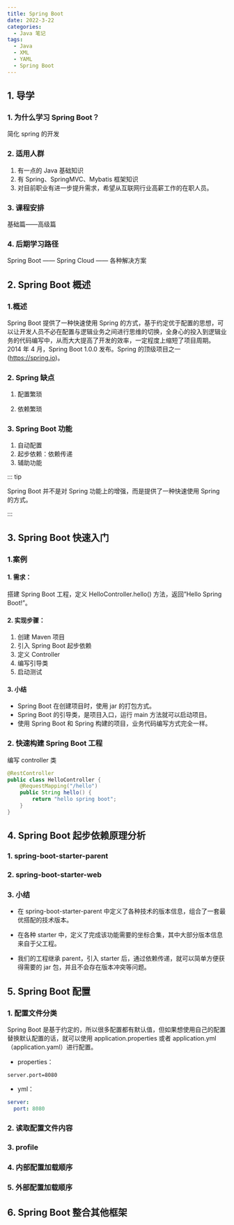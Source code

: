 ```yaml
---
title: Spring Boot
date: 2022-3-22
categories:
  - Java 笔记
tags:
  - Java
  - XML
  - YAML
  - Spring Boot
---
```


## 1. 导学

### 1. 为什么学习 Spring Boot？

简化 spring 的开发

### 2. 适用人群

1. 有一点的 Java 基础知识
2. 有 Spring、SpringMVC、Mybatis 框架知识
3. 对目前职业有进一步提升需求，希望从互联网行业高薪工作的在职人员。

### 3. 课程安排

基础篇——高级篇

### 4. 后期学习路径

Spring Boot —— Spring Cloud —— 各种解决方案

## 2. Spring Boot 概述

### 1.概述

Spring Boot 提供了一种快速使用 Spring 的方式，基于约定优于配置的思想，可以让开发人员不必在配置与逻辑业务之间进行思维的切换，全身心的投入到逻辑业务的代码编写中，从而大大提高了开发的效率，一定程度上缩短了项目周期。2014 年 4 月，Spring Boot 1.0.0 发布。Spring 的顶级项目之一(https://spring.io)。

### 2. Spring 缺点

1. 配置繁琐

2. 依赖繁琐

### 3. Spring Boot 功能

1. 自动配置
2. 起步依赖：依赖传递
3. 辅助功能

::: tip

Spring Boot 并不是对 Spring 功能上的增强，而是提供了一种快速使用 Spring 的方式。

:::

## 3. Spring Boot 快速入门

### 1.案例

#### 1. 需求：

搭建 Spring Boot 工程，定义 HelloController.hello() 方法，返回”Hello Spring Boot!”。

#### 2. 实现步骤：

1. 创建 Maven 项目
2. 引入 Spring Boot 起步依赖
3. 定义 Controller
4. 编写引导类
5. 启动测试

#### 3. 小结

- Spring Boot 在创建项目时，使用 jar 的打包方式。
- Spring Boot 的引导类，是项目入口，运行 main 方法就可以启动项目。
- 使用 Spring Boot 和 Spring 构建的项目，业务代码编写方式完全一样。

### 2. 快速构建 Spring Boot 工程

编写 controller 类

```java
@RestController
public class HelloController {
    @RequestMapping("/hello")
    public String hello() {
        return "hello spring boot";
    }
}
```

## 4. Spring Boot 起步依赖原理分析

### 1. spring-boot-starter-parent

### 2. spring-boot-starter-web

### 3. 小结

- 在 spring-boot-starter-parent 中定义了各种技术的版本信息，组合了一套最优搭配的技术版本。

- 在各种 starter 中，定义了完成该功能需要的坐标合集，其中大部分版本信息来自于父工程。

- 我们的工程继承 parent，引入 starter 后，通过依赖传递，就可以简单方便获得需要的 jar 包，并且不会存在版本冲突等问题。

## 5. Spring Boot 配置

### 1. 配置文件分类

Spring Boot 是基于约定的，所以很多配置都有默认值，但如果想使用自己的配置替换默认配置的话，就可以使用 application.properties 或者 application.yml （application.yaml）进行配置。

- properties：

```properties
server.port=8080
```

- yml：

```yaml
server:
  port: 8080
```

### 2. 读取配置文件内容

### 3. profile

### 4. 内部配置加载顺序

### 5. 外部配置加载顺序

## 6. Spring Boot 整合其他框架
